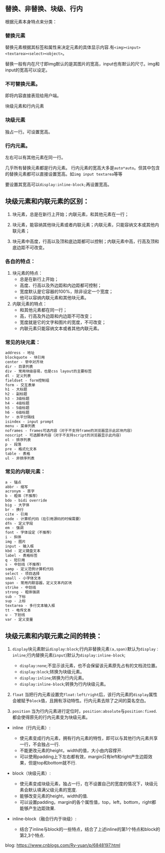 ## 替换、非替换、块级、行内

根据元素本身特点来分类：

### 替换元素
替换元素根据其标签和属性来决定元素的具体显示内容.有`<img><input><textarea><select><object>`。

替换一般有内在尺寸即img默认的是其图片的宽高，input也有默认的尺寸。img和input的宽高可以设定。

### 不可替换元素。
即将内容直接表现给用户端。

块级元素和行内元素

### 块级元素
独占一行。可设置宽高。

### 行内元素。
左右可以有其他元素在同一行。

几乎所有替换元素都是行内元素。
行内元素的宽高大多是`auto*auto`。但其中包含的替换元素都可以直接设置宽高。如`img input textarea`等等

要设置其宽高可以`display:inline-block;`再设置宽高。

## 块级元素和内联元素的区别：
1. 块元素，总是在新行上开始；内联元素，和其他元素在一行；

2. 块元素，能容纳其他块元素或者内联元素；内联元素，只能容纳文本或其他内联元素；

3. 块元素中高度，行高以及顶和底边距都可以控制；内联元素中高，行高及顶和底边距不可改变。

### 各自的特点：

1. 块元素的特点：
    - 总是在新行上开始；
    - 高度、行高以及外边距和内边距都可控制；
    - 宽度默认是它容器的100%，除非设定一个宽度；
    - 他可以容纳内联元素和其他块元素。
2. 内联元素的特点：
    - 和其他元素都在同一行；
    - 高，行高及外边距和内边距不可改变；
    - 宽度就是它的文字和图片的宽度，不可改变；
    - 内联元素只能容纳文本或者其他内联元素。

### 常见的块元素：

``` css
address - 地址
blockquote - 块引用
center - 举中对齐块
dir - 目录列表
div - 常用块级容易，也是css layout的主要标签
dl - 定义列表
fieldset - form控制组
form - 交互表单
h1 - 大标题
h2 - 副标题
h3 - 3级标题
h4 - 4级标题
h5 - 5级标题
h6 - 6级标题
hr - 水平分隔线
isindex - input prompt
menu - 菜单列表
noframes - frames可选内容（对于不支持frame的浏览器显示此区块内容）
noscript - 可选脚本内容（对于不支持script的浏览器显示此内容）
ol - 排序列表
p - 段落
pre - 格式化文本
table - 表格
ul - 非排序列表
```

### 常见的内联元素：

``` css
a - 锚点
abbr - 缩写
acronym - 首字
b - 粗体（不推荐）
bdo - bidi override
big - 大字体
br - 换行
cite - 引用
code - 计算机代码（在引用源码的时候需要）
dfn - 定义字段
em - 强调
font - 字体设定（不推荐）
i - 斜体
img - 图片
input - 输入框
kbd - 定义键盘文本
label - 表格标签
q - 短引用
s - 中划线（不推荐）
samp - 定义范例计算机代码
select - 项目选择
small - 小字体文本
span - 常用内联容器，定义文本内区块
strike - 中划线
strong - 粗体强调
sub - 下标
sup - 上标
textarea - 多行文本输入框
tt - 电传文本
u - 下划线
var - 定义变量
```

## 块级元素和内联元素之间的转换：

1. `display`块元素默认`display:block`;行内非替换元素`(a,span)`默认为`display：inline`;行内替换元素(`input`)默认为`display:inline-block`;
    - `display:none`;不显示该元素，也不会保留该元素原先占有的文档流位置。
    - `display:block`;转换为块级元素。
    - `display:inline`;转换为行内元素。
    - `display:inline-block`;转换为行内块级元素。

2. `float` 当把行内元素设置完`float:left/right`后，该行内元素的`display`属性会被赋予`block`值，且拥有浮动特性。行内元素去除了之间的莫名空白。

3. `position` 当为行内元素进行定位时，`position:absolute`与`position:fixed`.都会使得原先的行内元素变为块级元素。

- inline（行内元素）:
    - 使元素变成行内元素，拥有行内元素的特性，即可以与其他行内元素共享一行，不会独占一行. 
    - 不能更改元素的height，width的值，大小由内容撑开. 
    - 可以使用padding上下左右都有效，margin只有left和right产生边距效果，但是top和bottom就不行.

- block（块级元素）:
    - 使元素变成块级元素，独占一行，在不设置自己的宽度的情况下，块级元素会默认填满父级元素的宽度. 
    - 能够改变元素的height，width的值. 
    - 可以设置padding，margin的各个属性值，top，left，bottom，right都能够产生边距效果.

- inline-block（融合行内于块级）:
    - 结合了inline与block的一些特点，结合了上述inline的第1个特点和block的第2,3个特点.

blog: https://www.cnblogs.com/Ry-yuan/p/6848197.html